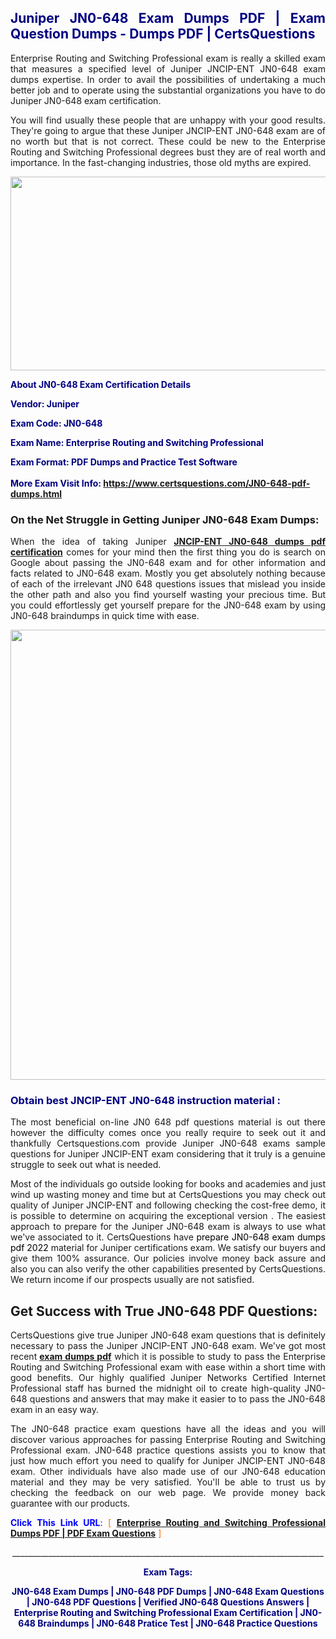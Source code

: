 <h2 style="text-align: justify;"><span style="color: #000080;">Juniper JN0-648 Exam Dumps PDF | Exam Question Dumps - Dumps PDF | CertsQuestions</span></h2>
<p style="text-align: justify;">Enterprise Routing and Switching Professional exam is really a skilled exam that measures a specified level of Juniper JNCIP-ENT JN0-648 exam dumps expertise. In order to avail the possibilities of undertaking a much better job and to operate using the substantial organizations you have to do Juniper JN0-648 exam certification.</p>
<p style="text-align: justify;">You will find usually these people that are unhappy with your good results. They're going to argue that these Juniper JNCIP-ENT JN0-648 exam are of no worth but that is not correct. These could be new to the Enterprise Routing and Switching Professional degrees bust they are of real worth and importance. In the fast-changing industries, those old myths are expired.</p>
<p><img style="display: block; margin-left: auto; margin-right: auto;" src="https://i.imgur.com/eaP4ae9.png" width="840" height="310" /></p>
<p><span style="color: #000080;"><strong>About JN0-648 Exam Certification Details</strong></span></p>
<p><span style="color: #000080;"><strong>Vendor: Juniper<br /></strong></span></p>
<p><span style="color: #000080;"><strong>Exam Code: JN0-648</strong></span></p>
<p><span style="color: #000080;"><strong>Exam Name: Enterprise Routing and Switching Professional</strong></span></p>
<p><span style="color: #000080;"><strong>Exam Format: PDF Dumps and Practice Test Software<br /><br />More Exam Visit Info: <span style="color: #ff6600;"><a href="https://www.certsquestions.com/JN0-648-pdf-dumps.html">https://www.certsquestions.com/JN0-648-pdf-dumps.html</a></span></strong></span></p>
<h3>On the Net Struggle in Getting Juniper JN0-648 Exam Dumps:</h3>
<p style="text-align: justify;">When the idea of taking Juniper <a href="https://www.certsquestions.com/JN0-648-pdf-dumps.html"><strong>JNCIP-ENT JN0-648 dumps pdf certification</strong></a> comes for your mind then the first thing you do is search on Google about passing the JN0-648 exam and for other information and facts related to JN0-648 exam. Mostly you get absolutely nothing because of each of the irrelevant JN0 648 questions issues that mislead you inside the other path and also you find yourself wasting your precious time. But you could effortlessly get yourself prepare for the JN0-648 exam by using JN0-648 braindumps in quick time with ease.</p>
<p><a href="https://www.certsquestions.com/JN0-648-pdf-dumps.html"><img style="display: block; margin-left: auto; margin-right: auto;" src="https://i.imgur.com/pxhoKQ2.png" width="720" /></a></p>
<h3><span style="color: #000080;">Obtain best JNCIP-ENT JN0-648 instruction material :</span></h3>
<p style="text-align: justify;">The most beneficial on-line JN0 648 pdf questions material is out there however the difficulty comes once you really require to seek out it and thankfully Certsquestions.com provide Juniper JN0-648 exams sample questions for Juniper JNCIP-ENT exam considering that it truly is a genuine struggle to seek out what is needed.</p>
<p style="text-align: justify;">Most of the individuals go outside looking for books and academies and just wind up wasting money and time but at CertsQuestions you may check out quality of Juniper JNCIP-ENT and following checking the cost-free demo, it is possible to determine on acquiring the exceptional version . The easiest approach to prepare for the Juniper JN0-648 exam is always to use what we've associated to it. CertsQuestions have <span style="color: #000000;">prepare JN0-648 exam dumps pdf 2022</span> material for Juniper certifications exam. We satisfy our buyers and give them 100% assurance. Our policies involve money back assure and also you can also verify the other capabilities presented by CertsQuestions. We return income if our prospects usually are not satisfied.</p>
<h2>Get Success with True JN0-648 PDF Questions:</h2>
<p style="text-align: justify;">CertsQuestions give true Juniper JN0-648 exam questions that is definitely necessary to pass the Juniper JNCIP-ENT JN0-648 exam. We've got most recent<strong>&nbsp;<a href="https://www.certsquestions.com/">exam dumps pdf</a></strong>&nbsp;which it is possible to study to pass the Enterprise Routing and Switching Professional exam with ease within a short time with good benefits. Our highly qualified Juniper Networks Certified Internet Professional staff has burned the midnight oil to create high-quality JN0-648 questions and answers that may make it easier to to pass the JN0-648 exam in an easy way.</p>
<p style="text-align: justify;">The JN0-648 practice exam questions have all the ideas and you will discover various approaches for passing Enterprise Routing and Switching Professional exam. JN0-648 practice questions assists you to know that just how much effort you need to qualify for Juniper JNCIP-ENT JN0-648 exam. Other individuals have also made use of our JN0-648 education material and they may be very satisfied. You'll be able to trust us by checking the feedback on our web page. We provide money back guarantee with our products.</p>
<p style="text-align: justify;"><span style="color: #0000ff;"><strong>Click This Link URL</strong>:</span> <span style="color: #ff6600;">[ <strong><a href="https://www.certsquestions.com/juniper-networks-certified-internet-professional-certification.html">Enterprise Routing and Switching Professional Dumps PDF | PDF Exam Questions</a></strong> ]</span></p>
<p style="text-align: center;">______________________________________________________________________________</p>
<p style="text-align: center;"><span style="color: #000080;"><strong>Exam Tags:</strong></span></p>
<p style="text-align: center;"><span style="color: #000080;"><strong>JN0-648 Exam Dumps | JN0-648 PDF Dumps | JN0-648 Exam Questions | JN0-648 PDF Questions | Verified JN0-648 Questions Answers | Enterprise Routing and Switching Professional Exam Certification | JN0-648 Braindumps | JN0-648 Pratice Test | JN0-648 Practice Questions</strong></span></p>

